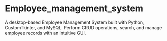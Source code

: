 # Employee_management_system
A desktop-based Employee Management System built with Python, CustomTkinter, and MySQL. Perform CRUD operations, search, and manage employee records with an intuitive GUI.
